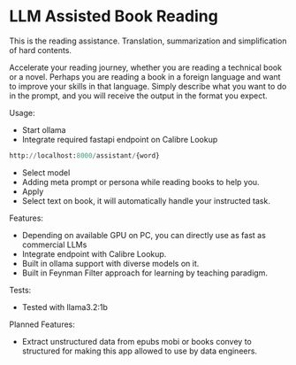 # LLM Assisted Book Reading
This is the reading assistance. Translation, summarization and simplification of hard contents. 

Accelerate your reading journey, whether you are reading a technical book or a novel. Perhaps you are reading a book in a foreign language and want to improve your skills in that language. Simply describe what you want to do in the prompt, and you will receive the output in the format you expect.

Usage:
- Start ollama
- Integrate required fastapi endpoint on Calibre Lookup
```python
http://localhost:8000/assistant/{word}
```
- Select model
- Adding meta prompt or persona while reading books to help you.
- Apply
- Select text on book, it will automatically handle your instructed task.

Features:
- Depending on available GPU on PC, you can directly use as fast as commercial LLMs
- Integrate endpoint with Calibre Lookup.
- Built in ollama support with diverse models on it.
- Built in Feynman Filter approach for learning by teaching paradigm.

Tests:
- Tested with llama3.2:1b

Planned Features:
- Extract unstructured data from epubs mobi or books convey to structured for making this app allowed to use by data engineers. 



